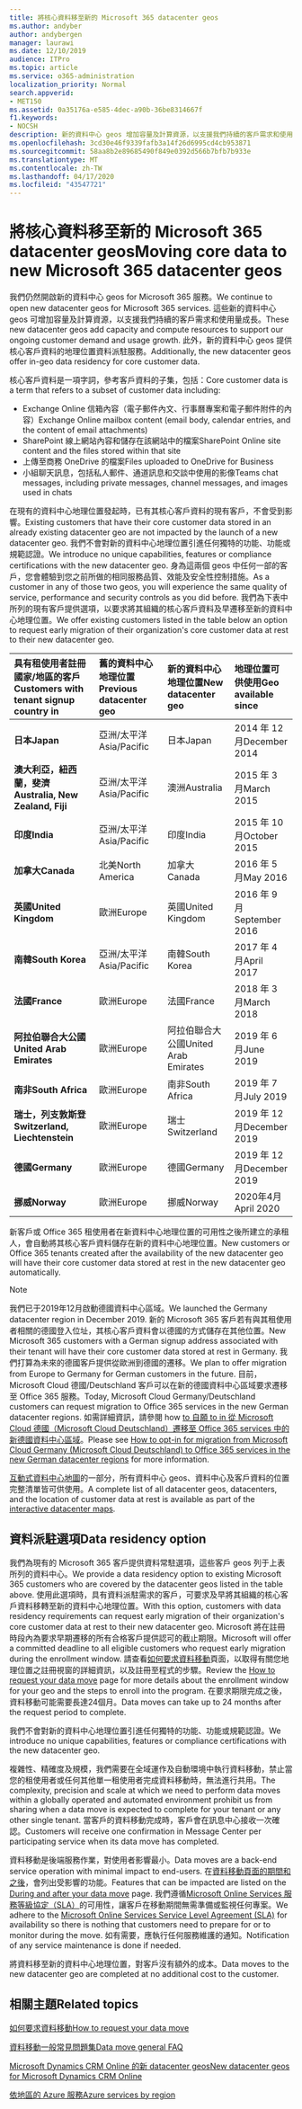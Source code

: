 ```yaml
---
title: 將核心資料移至新的 Microsoft 365 datacenter geos
ms.author: andyber
author: andybergen
manager: laurawi
ms.date: 12/10/2019
audience: ITPro
ms.topic: article
ms.service: o365-administration
localization_priority: Normal
search.appverid:
- MET150
ms.assetid: 0a35176a-e585-4dec-a90b-36be8314667f
f1.keywords:
- NOCSH
description: 新的資料中心 geos 增加容量及計算資源，以支援我們持續的客戶需求和使用量成長。 此外，新的資料中心 geos 提供核心客戶資料的地理位置資料派駐服務。 核心客戶資料是指在 Microsoft Online Services 條款中所定義之客戶資料子集的字詞： Exchange Online 信箱內容（電子郵件內文、行事曆專案和電子郵件附件的內容），以及 SharePoint 線上網站內容和該網站中儲存的檔案，以及上傳至商務 OneDrive 的檔案。
ms.openlocfilehash: 3cd30e46f9339fafb3a14f26d6995cd4cb953871
ms.sourcegitcommit: 58aa8b2e89685490f849e0392d566b7bfb7b933e
ms.translationtype: MT
ms.contentlocale: zh-TW
ms.lasthandoff: 04/17/2020
ms.locfileid: "43547721"
---
```

# <a name="moving-core-data-to-new-microsoft-365-datacenter-geos"></a><span data-ttu-id="5cb98-105">將核心資料移至新的 Microsoft 365 datacenter geos</span><span class="sxs-lookup"><span data-stu-id="5cb98-105">Moving core data to new Microsoft 365 datacenter geos</span></span>

<span data-ttu-id="5cb98-106">我們仍然開啟新的資料中心 geos for Microsoft 365 服務。</span><span class="sxs-lookup"><span data-stu-id="5cb98-106">We continue to open new datacenter geos for Microsoft 365 services.</span></span> <span data-ttu-id="5cb98-107">這些新的資料中心 geos 可增加容量及計算資源，以支援我們持續的客戶需求和使用量成長。</span><span class="sxs-lookup"><span data-stu-id="5cb98-107">These new datacenter geos add capacity and compute resources to support our ongoing customer demand and usage growth.</span></span> <span data-ttu-id="5cb98-108">此外，新的資料中心 geos 提供核心客戶資料的地理位置資料派駐服務。</span><span class="sxs-lookup"><span data-stu-id="5cb98-108">Additionally, the new datacenter geos offer in-geo data residency for core customer data.</span></span> 

<span data-ttu-id="5cb98-109">核心客戶資料是一項字詞，參考客戶資料的子集，包括：</span><span class="sxs-lookup"><span data-stu-id="5cb98-109">Core customer data is a term that refers to a subset of customer data including:</span></span> 
- <span data-ttu-id="5cb98-110">Exchange Online 信箱內容（電子郵件內文、行事曆專案和電子郵件附件的內容）</span><span class="sxs-lookup"><span data-stu-id="5cb98-110">Exchange Online mailbox content (email body, calendar entries, and the content of email attachments)</span></span>
- <span data-ttu-id="5cb98-111">SharePoint 線上網站內容和儲存在該網站中的檔案</span><span class="sxs-lookup"><span data-stu-id="5cb98-111">SharePoint Online site content and the files stored within that site</span></span>
- <span data-ttu-id="5cb98-112">上傳至商務 OneDrive 的檔案</span><span class="sxs-lookup"><span data-stu-id="5cb98-112">Files uploaded to OneDrive for Business</span></span>
- <span data-ttu-id="5cb98-113">小組聊天訊息，包括私人郵件、通道訊息和交談中使用的影像</span><span class="sxs-lookup"><span data-stu-id="5cb98-113">Teams chat messages, including private messages, channel messages, and images used in chats</span></span>
  
<span data-ttu-id="5cb98-114">在現有的資料中心地理位置發起時，已有其核心客戶資料的現有客戶，不會受到影響。</span><span class="sxs-lookup"><span data-stu-id="5cb98-114">Existing customers that have their core customer data stored in an already existing datacenter geo are not impacted by the launch of a new datacenter geo.</span></span> <span data-ttu-id="5cb98-115">我們不會對新的資料中心地理位置引進任何獨特的功能、功能或規範認證。</span><span class="sxs-lookup"><span data-stu-id="5cb98-115">We introduce no unique capabilities, features or compliance certifications with the new datacenter geo.</span></span> <span data-ttu-id="5cb98-116">身為這兩個 geos 中任何一部的客戶，您會體驗到您之前所做的相同服務品質、效能及安全性控制措施。</span><span class="sxs-lookup"><span data-stu-id="5cb98-116">As a customer in any of those two geos, you will experience the same quality of service, performance and security controls as you did before.</span></span> <span data-ttu-id="5cb98-117">我們為下表中所列的現有客戶提供選項，以要求將其組織的核心客戶資料及早遷移至新的資料中心地理位置。</span><span class="sxs-lookup"><span data-stu-id="5cb98-117">We offer existing customers listed in the table below an option to request early migration of their organization's core customer data at rest to their new datacenter geo.</span></span>
  
|<span data-ttu-id="5cb98-118">**具有租使用者註冊國家/地區的客戶**</span><span class="sxs-lookup"><span data-stu-id="5cb98-118">**Customers with tenant signup country in**</span></span>|<span data-ttu-id="5cb98-119">**舊的資料中心地理位置**</span><span class="sxs-lookup"><span data-stu-id="5cb98-119">**Previous datacenter geo**</span></span>|<span data-ttu-id="5cb98-120">**新的資料中心地理位置**</span><span class="sxs-lookup"><span data-stu-id="5cb98-120">**New datacenter geo**</span></span>|<span data-ttu-id="5cb98-121">**地理位置可供使用**</span><span class="sxs-lookup"><span data-stu-id="5cb98-121">**Geo available since**</span></span>|
|:-----|:-----|:-----|:-----|
|<span data-ttu-id="5cb98-122">**日本**</span><span class="sxs-lookup"><span data-stu-id="5cb98-122">**Japan**</span></span>| <span data-ttu-id="5cb98-123">亞洲/太平洋</span><span class="sxs-lookup"><span data-stu-id="5cb98-123">Asia/Pacific</span></span> | <span data-ttu-id="5cb98-124">日本</span><span class="sxs-lookup"><span data-stu-id="5cb98-124">Japan</span></span> | <span data-ttu-id="5cb98-125">2014 年 12 月</span><span class="sxs-lookup"><span data-stu-id="5cb98-125">December 2014</span></span> |
|<span data-ttu-id="5cb98-126">**澳大利亞，紐西蘭，斐濟**</span><span class="sxs-lookup"><span data-stu-id="5cb98-126">**Australia, New Zealand, Fiji**</span></span>| <span data-ttu-id="5cb98-127">亞洲/太平洋</span><span class="sxs-lookup"><span data-stu-id="5cb98-127">Asia/Pacific</span></span> | <span data-ttu-id="5cb98-128">澳洲</span><span class="sxs-lookup"><span data-stu-id="5cb98-128">Australia</span></span> | <span data-ttu-id="5cb98-129">2015 年 3 月</span><span class="sxs-lookup"><span data-stu-id="5cb98-129">March 2015</span></span> |
|<span data-ttu-id="5cb98-130">**印度**</span><span class="sxs-lookup"><span data-stu-id="5cb98-130">**India**</span></span>| <span data-ttu-id="5cb98-131">亞洲/太平洋</span><span class="sxs-lookup"><span data-stu-id="5cb98-131">Asia/Pacific</span></span> | <span data-ttu-id="5cb98-132">印度</span><span class="sxs-lookup"><span data-stu-id="5cb98-132">India</span></span> | <span data-ttu-id="5cb98-133">2015 年 10 月</span><span class="sxs-lookup"><span data-stu-id="5cb98-133">October 2015</span></span> |
|<span data-ttu-id="5cb98-134">**加拿大**</span><span class="sxs-lookup"><span data-stu-id="5cb98-134">**Canada**</span></span>| <span data-ttu-id="5cb98-135">北美</span><span class="sxs-lookup"><span data-stu-id="5cb98-135">North America</span></span> | <span data-ttu-id="5cb98-136">加拿大</span><span class="sxs-lookup"><span data-stu-id="5cb98-136">Canada</span></span> | <span data-ttu-id="5cb98-137">2016 年 5 月</span><span class="sxs-lookup"><span data-stu-id="5cb98-137">May 2016</span></span> |
|<span data-ttu-id="5cb98-138">**英國**</span><span class="sxs-lookup"><span data-stu-id="5cb98-138">**United Kingdom**</span></span>| <span data-ttu-id="5cb98-139">歐洲</span><span class="sxs-lookup"><span data-stu-id="5cb98-139">Europe</span></span> | <span data-ttu-id="5cb98-140">英國</span><span class="sxs-lookup"><span data-stu-id="5cb98-140">United Kingdom</span></span> | <span data-ttu-id="5cb98-141">2016 年 9 月</span><span class="sxs-lookup"><span data-stu-id="5cb98-141">September 2016</span></span> |
|<span data-ttu-id="5cb98-142">**南韓**</span><span class="sxs-lookup"><span data-stu-id="5cb98-142">**South Korea**</span></span>| <span data-ttu-id="5cb98-143">亞洲/太平洋</span><span class="sxs-lookup"><span data-stu-id="5cb98-143">Asia/Pacific</span></span> | <span data-ttu-id="5cb98-144">南韓</span><span class="sxs-lookup"><span data-stu-id="5cb98-144">South Korea</span></span> | <span data-ttu-id="5cb98-145">2017 年 4 月</span><span class="sxs-lookup"><span data-stu-id="5cb98-145">April 2017</span></span> |
|<span data-ttu-id="5cb98-146">**法國**</span><span class="sxs-lookup"><span data-stu-id="5cb98-146">**France**</span></span>| <span data-ttu-id="5cb98-147">歐洲</span><span class="sxs-lookup"><span data-stu-id="5cb98-147">Europe</span></span> | <span data-ttu-id="5cb98-148">法國</span><span class="sxs-lookup"><span data-stu-id="5cb98-148">France</span></span> | <span data-ttu-id="5cb98-149">2018 年 3 月</span><span class="sxs-lookup"><span data-stu-id="5cb98-149">March 2018</span></span> |
|<span data-ttu-id="5cb98-150">**阿拉伯聯合大公國**</span><span class="sxs-lookup"><span data-stu-id="5cb98-150">**United Arab Emirates**</span></span>| <span data-ttu-id="5cb98-151">歐洲</span><span class="sxs-lookup"><span data-stu-id="5cb98-151">Europe</span></span> | <span data-ttu-id="5cb98-152">阿拉伯聯合大公國</span><span class="sxs-lookup"><span data-stu-id="5cb98-152">United Arab Emirates</span></span> | <span data-ttu-id="5cb98-153">2019 年 6 月</span><span class="sxs-lookup"><span data-stu-id="5cb98-153">June 2019</span></span> |
|<span data-ttu-id="5cb98-154">**南非**</span><span class="sxs-lookup"><span data-stu-id="5cb98-154">**South Africa**</span></span>| <span data-ttu-id="5cb98-155">歐洲</span><span class="sxs-lookup"><span data-stu-id="5cb98-155">Europe</span></span> | <span data-ttu-id="5cb98-156">南非</span><span class="sxs-lookup"><span data-stu-id="5cb98-156">South Africa</span></span> | <span data-ttu-id="5cb98-157">2019 年 7 月</span><span class="sxs-lookup"><span data-stu-id="5cb98-157">July 2019</span></span> |
|<span data-ttu-id="5cb98-158">**瑞士，列支敦斯登**</span><span class="sxs-lookup"><span data-stu-id="5cb98-158">**Switzerland, Liechtenstein**</span></span>| <span data-ttu-id="5cb98-159">歐洲</span><span class="sxs-lookup"><span data-stu-id="5cb98-159">Europe</span></span> | <span data-ttu-id="5cb98-160">瑞士</span><span class="sxs-lookup"><span data-stu-id="5cb98-160">Switzerland</span></span> | <span data-ttu-id="5cb98-161">2019 年 12 月</span><span class="sxs-lookup"><span data-stu-id="5cb98-161">December 2019</span></span> |
|<span data-ttu-id="5cb98-162">**德國**</span><span class="sxs-lookup"><span data-stu-id="5cb98-162">**Germany**</span></span>| <span data-ttu-id="5cb98-163">歐洲</span><span class="sxs-lookup"><span data-stu-id="5cb98-163">Europe</span></span> | <span data-ttu-id="5cb98-164">德國</span><span class="sxs-lookup"><span data-stu-id="5cb98-164">Germany</span></span> | <span data-ttu-id="5cb98-165">2019 年 12 月</span><span class="sxs-lookup"><span data-stu-id="5cb98-165">December 2019</span></span> |
|<span data-ttu-id="5cb98-166">**挪威**</span><span class="sxs-lookup"><span data-stu-id="5cb98-166">**Norway**</span></span>| <span data-ttu-id="5cb98-167">歐洲</span><span class="sxs-lookup"><span data-stu-id="5cb98-167">Europe</span></span> | <span data-ttu-id="5cb98-168">挪威</span><span class="sxs-lookup"><span data-stu-id="5cb98-168">Norway</span></span> | <span data-ttu-id="5cb98-169">2020年4月</span><span class="sxs-lookup"><span data-stu-id="5cb98-169">April 2020</span></span> |
  
<span data-ttu-id="5cb98-170">新客戶或 Office 365 租使用者在新資料中心地理位置的可用性之後所建立的承租人，會自動將其核心客戶資料儲存在新的資料中心地理位置。</span><span class="sxs-lookup"><span data-stu-id="5cb98-170">New customers or Office 365 tenants created after the availability of the new datacenter geo will have their core customer data stored at rest in the new datacenter geo automatically.</span></span>


>[!Note]
><span data-ttu-id="5cb98-171">我們已于2019年12月啟動德國資料中心區域。</span><span class="sxs-lookup"><span data-stu-id="5cb98-171">We launched the Germany datacenter region in December 2019.</span></span> <span data-ttu-id="5cb98-172">新的 Microsoft 365 客戶若有與其租使用者相關的德國登入位址，其核心客戶資料會以德國的方式儲存在其他位置。</span><span class="sxs-lookup"><span data-stu-id="5cb98-172">New Microsoft 365 customers with a German signup address associated with their tenant will have their core customer data stored at rest in Germany.</span></span> <span data-ttu-id="5cb98-173">我們打算為未來的德國客戶提供從歐洲到德國的遷移。</span><span class="sxs-lookup"><span data-stu-id="5cb98-173">We plan to offer migration from Europe to Germany for German customers in the future.</span></span> <span data-ttu-id="5cb98-174">目前，Microsoft Cloud 德國/Deutschland 客戶可以在新的德國資料中心區域要求遷移至 Office 365 服務。</span><span class="sxs-lookup"><span data-stu-id="5cb98-174">Today, Microsoft Cloud Germany/Deutschland customers can request migration to Office 365 services in the new German datacenter regions.</span></span> <span data-ttu-id="5cb98-175">如需詳細資訊，請參閱 how [to 自願 to in 從 Microsoft Cloud 德國（Microsoft Cloud Deutschland）遷移至 Office 365 services 中的新德國資料中心區域](https://aka.ms/office365germanymoveoptin)。</span><span class="sxs-lookup"><span data-stu-id="5cb98-175">Please see [How to opt-in for migration from Microsoft Cloud Germany (Microsoft Cloud Deutschland) to Office 365 services in the new German datacenter regions](https://aka.ms/office365germanymoveoptin) for more information.</span></span>
>
  
<span data-ttu-id="5cb98-176">[互動式資料中心地圖](https://office.com/datamaps)的一部分，所有資料中心 geos、資料中心及客戶資料的位置完整清單皆可供使用。</span><span class="sxs-lookup"><span data-stu-id="5cb98-176">A complete list of all datacenter geos, datacenters, and the location of customer data at rest is available as part of the [interactive datacenter maps](https://office.com/datamaps).</span></span> 
  
## <a name="data-residency-option"></a><span data-ttu-id="5cb98-177">資料派駐選項</span><span class="sxs-lookup"><span data-stu-id="5cb98-177">Data residency option</span></span>

<span data-ttu-id="5cb98-178">我們為現有的 Microsoft 365 客戶提供資料常駐選項，這些客戶 geos 列于上表所列的資料中心。</span><span class="sxs-lookup"><span data-stu-id="5cb98-178">We provide a data residency option to existing Microsoft 365 customers who are covered by the datacenter geos listed in the table above.</span></span> <span data-ttu-id="5cb98-179">使用此選項時，具有資料派駐需求的客戶，可要求及早將其組織的核心客戶資料移轉至新的資料中心地理位置。</span><span class="sxs-lookup"><span data-stu-id="5cb98-179">With this option, customers with data residency requirements can request early migration of their organization's core customer data at rest to their new datacenter geo.</span></span>  <span data-ttu-id="5cb98-180">Microsoft 將在註冊時段內為要求早期遷移的所有合格客戶提供認可的截止期限。</span><span class="sxs-lookup"><span data-stu-id="5cb98-180">Microsoft will offer a committed deadline to all eligible customers who request early migration during the enrollment window.</span></span>  <span data-ttu-id="5cb98-181">請查看[如何要求資料移動](request-your-data-move.md)頁面，以取得有關您地理位置之註冊視窗的詳細資訊，以及註冊至程式的步驟。</span><span class="sxs-lookup"><span data-stu-id="5cb98-181">Review the [How to request your data move](request-your-data-move.md) page for more details about the enrollment window for your geo and the steps to enroll into the program.</span></span>  <span data-ttu-id="5cb98-182">在要求期限完成之後，資料移動可能需要長達24個月。</span><span class="sxs-lookup"><span data-stu-id="5cb98-182">Data moves can take up to 24 months after the request period to complete.</span></span>

<span data-ttu-id="5cb98-183">我們不會對新的資料中心地理位置引進任何獨特的功能、功能或規範認證。</span><span class="sxs-lookup"><span data-stu-id="5cb98-183">We introduce no unique capabilities, features or compliance certifications with the new datacenter geo.</span></span>
    
<span data-ttu-id="5cb98-184">複雜性、精確度及規模，我們需要在全域運作及自動環境中執行資料移動，禁止當您的租使用者或任何其他單一租使用者完成資料移動時，無法進行共用。</span><span class="sxs-lookup"><span data-stu-id="5cb98-184">The complexity, precision and scale at which we need to perform data moves within a globally operated and automated environment prohibit us from sharing when a data move is expected to complete for your tenant or any other single tenant.</span></span> <span data-ttu-id="5cb98-185">當客戶的資料移動完成時，客戶會在訊息中心接收一次確認。</span><span class="sxs-lookup"><span data-stu-id="5cb98-185">Customers will receive one confirmation in Message Center per participating service when its data move has completed.</span></span> 
    
<span data-ttu-id="5cb98-186">資料移動是後端服務作業，對使用者影響最小。</span><span class="sxs-lookup"><span data-stu-id="5cb98-186">Data moves are a back-end service operation with minimal impact to end-users.</span></span> <span data-ttu-id="5cb98-187">在[資料移動頁面的期間和之後](during-and-after-your-data-move.md)，會列出受影響的功能。</span><span class="sxs-lookup"><span data-stu-id="5cb98-187">Features that can be impacted are listed on the [During and after your data move](during-and-after-your-data-move.md) page.</span></span> <span data-ttu-id="5cb98-188">我們遵循[Microsoft Online Services 服務等級協定（SLA）](https://go.microsoft.com/fwlink/p/?LinkId=523897)的可用性，讓客戶在移動期間無需準備或監視任何專案。</span><span class="sxs-lookup"><span data-stu-id="5cb98-188">We adhere to the [Microsoft Online Services Service Level Agreement (SLA)](https://go.microsoft.com/fwlink/p/?LinkId=523897) for availability so there is nothing that customers need to prepare for or to monitor during the move.</span></span> <span data-ttu-id="5cb98-189">如有需要，應執行任何服務維護的通知。</span><span class="sxs-lookup"><span data-stu-id="5cb98-189">Notification of any service maintenance is done if needed.</span></span> 

<span data-ttu-id="5cb98-190">將資料移至新的資料中心地理位置，對客戶沒有額外的成本。</span><span class="sxs-lookup"><span data-stu-id="5cb98-190">Data moves to the new datacenter geo are completed at no additional cost to the customer.</span></span>
    
## <a name="related-topics"></a><span data-ttu-id="5cb98-191">相關主題</span><span class="sxs-lookup"><span data-stu-id="5cb98-191">Related topics</span></span> 
 
[<span data-ttu-id="5cb98-192">如何要求資料移動</span><span class="sxs-lookup"><span data-stu-id="5cb98-192">How to request your data move</span></span>](request-your-data-move.md)
    
[<span data-ttu-id="5cb98-193">資料移動一般常見問題集</span><span class="sxs-lookup"><span data-stu-id="5cb98-193">Data move general FAQ</span></span>](data-move-faq.md)
  
[<span data-ttu-id="5cb98-194">Microsoft Dynamics CRM Online 的新 datacenter geos</span><span class="sxs-lookup"><span data-stu-id="5cb98-194">New datacenter geos for Microsoft Dynamics CRM Online</span></span>](https://go.microsoft.com/fwlink/p/?Linkid=615924)
  
[<span data-ttu-id="5cb98-195">依地區的 Azure 服務</span><span class="sxs-lookup"><span data-stu-id="5cb98-195">Azure services by region</span></span>](https://azure.microsoft.com/regions/)
